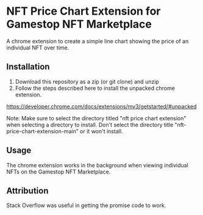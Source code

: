 # NFT Price Chart Extension for Gamestop NFT Marketplace
A chrome extension to create a simple line chart showing the price of an
individual NFT over time.

## Installation
1. Download this repository as a zip (or git clone) and unzip
2. Follow the steps described here to install the unpacked chrome extension.

https://developer.chrome.com/docs/extensions/mv3/getstarted/#unpacked

Note: Make sure to select the directory titled "nft price chart extension" when selecting a directory to install. Don't select the directory title "nft-price-chart-extension-main" or it won't install.

## Usage
The chrome extension works in the background when viewing individual NFTs on the
Gamestop NFT Marketplace.

## Attribution
Stack Overflow was useful in getting the promise code to work.
